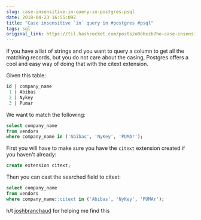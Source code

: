 ```yaml
---
slug: case-insensitive-in-query-in-postgres-psql
date: 2018-04-23 16:55:09Z
title: "Case insensitive `in` query in #postgres #psql"
tags: sql
original_link: https://til.hashrocket.com/posts/o0ohxzb7ho-case-insensitive-in-query-in-postgres-psql
---
```



If you have a list of strings and you want to query a column to get all the matching records, but you do not care about the casing, Postgres offers a cool and easy way of doing that with the citext extension.

Given this table:

```sql
id | company_name
 1 | Abibas
 2 | Nykey
 3 | Pumar
```

We want to match the following:

```sql
select company_name
from vendors 
where company_name in ('Abibas', 'NyKey', 'PUMAr');
```

First you will have to make sure you have the `citext` extension created if you haven't already:

```sql
create extension citext;
```

Then you can cast the searched field to citext:

```sql
select company_name
from vendors 
where company_name::citext in ('Abibas', 'NyKey', 'PUMAr');
```

h/t [joshbranchaud](https://til.hashrocket.com/authors/joshbranchaud) for helping me find this
